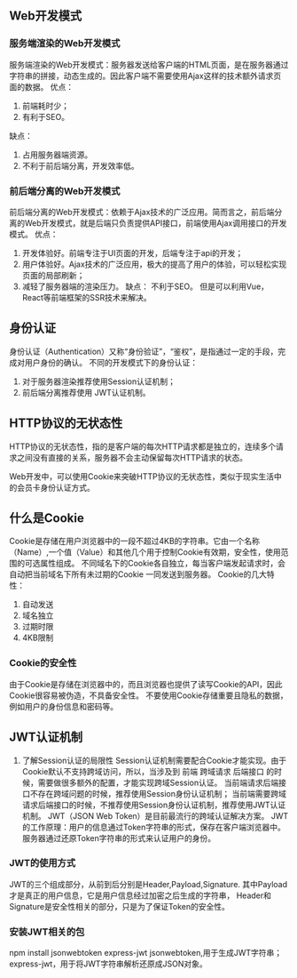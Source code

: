 ## Web开发模式

### 服务端渲染的Web开发模式
服务端渲染的Web开发模式：服务器发送给客户端的HTML页面，是在服务器通过字符串的拼接，动态生成的。因此客户端不需要使用Ajax这样的技术额外请求页面的数据。
优点：
1. 前端耗时少；
2. 有利于SEO。

缺点：
1. 占用服务器端资源。
2. 不利于前后端分离，开发效率低。


### 前后端分离的Web开发模式
前后端分离的Web开发模式：依赖于Ajax技术的广泛应用。简而言之，前后端分离的Web开发模式，就是后端只负责提供API接口，前端使用Ajax调用接口的开发模式。
优点：
1. 开发体验好。前端专注于UI页面的开发，后端专注于api的开发；
2. 用户体验好。Ajax技术的广泛应用，极大的提高了用户的体验，可以轻松实现页面的局部刷新；
3. 减轻了服务器端的渲染压力。
缺点：
不利于SEO。 但是可以利用Vue，React等前端框架的SSR技术来解决。

## 身份认证
身份认证（Authentication）又称“身份验证”，“鉴权”，是指通过一定的手段，完成对用户身份的确认。
不同的开发模式下的身份认证：
1. 对于服务器渲染推荐使用Session认证机制；
2. 前后端分离推荐使用 JWT认证机制。

## HTTP协议的无状态性
HTTP协议的无状态性，指的是客户端的每次HTTP请求都是独立的，连续多个请求之间没有直接的关系，服务器不会主动保留每次HTTP请求的状态。

Web开发中，可以使用Cookie来突破HTTP协议的无状态性，类似于现实生活中的会员卡身份认证方式。

## 什么是Cookie
Cookie是存储在用户浏览器中的一段不超过4KB的字符串。它由一个名称（Name）,一个值（Value）和其他几个用于控制Cookie有效期，安全性，使用范围的可选属性组成。
不同域名下的Cookie各自独立，每当客户端发起请求时，会自动把当前域名下所有未过期的Cookie 一同发送到服务器。
Cookie的几大特性：
1. 自动发送
2. 域名独立
3. 过期时限
4. 4KB限制

### Cookie的安全性
由于Cookie是存储在浏览器中的，而且浏览器也提供了读写Cookie的API，因此Cookie很容易被伪造，不具备安全性。
不要使用Cookie存储重要且隐私的数据，例如用户的身份信息和密码等。

## JWT认证机制
1. 了解Session认证的局限性
Session认证机制需要配合Cookie才能实现。由于Cookie默认不支持跨域访问，所以，当涉及到 前端 跨域请求 后端接口 的时候，需要做很多额外的配置，才能实现跨域Session认证。
当前端请求后端接口不存在跨域问题的时候，推荐使用Session身份认证机制；
当前端需要跨域请求后端接口的时候，不推荐使用Session身份认证机制，推荐使用JWT认证机制。
JWT（JSON Web Token）是目前最流行的跨域认证解决方案。
JWT的工作原理：用户的信息通过Token字符串的形式，保存在客户端浏览器中。
服务器通过还原Token字符串的形式来认证用户的身份。

### JWT的使用方式
JWT的三个组成部分，从前到后分别是Header,Payload,Signature.
其中Payload才是真正的用户信息，它是用户信息经过加密之后生成的字符串，
Header和Signature是安全性相关的部分，只是为了保证Token的安全性。

### 安装JWT相关的包
npm install jsonwebtoken express-jwt
jsonwebtoken,用于生成JWT字符串；
express-jwt，用于将JWT字符串解析还原成JSON对象。